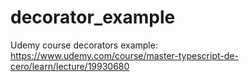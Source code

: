 # decorator_example

Udemy course decorators example:
https://www.udemy.com/course/master-typescript-de-cero/learn/lecture/19930680

